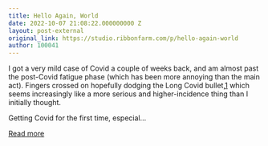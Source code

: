 ```yaml
---
title: Hello Again, World
date: 2022-10-07 21:08:22.000000000 Z
layout: post-external
original_link: https://studio.ribbonfarm.com/p/hello-again-world
author: 100041
---
```


I got a very mild case of Covid a couple of weeks back, and am almost past the post-Covid fatigue phase (which has been more annoying than the main act). Fingers crossed on hopefully dodging the Long Covid bullet,[1](#footnote-1) which seems increasingly like a more serious and higher-incidence thing than I initially thought.

Getting Covid for the first time, especial…

[Read more](https://studio.ribbonfarm.com/p/hello-again-world)

